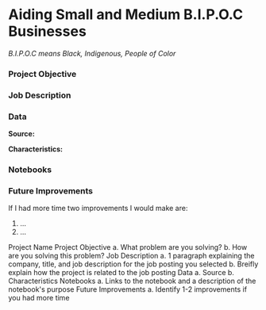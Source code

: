 # Aiding Small and Medium B.I.P.O.C Businesses
*B.I.P.O.C means Black, Indigenous, People of Color*

### Project Objective
### Job Description
### Data
__Source:__

__Characteristics:__
### Notebooks

### Future Improvements
If I had more time two improvements I would make are:
1) ...
2) ...


Project Name
Project Objective
  a. What problem are you solving?
  b. How are you solving this problem?
Job Description
  a. 1 paragraph explaining the company, title, and job description for the job posting you selected
  b. Breifly explain how the project is related to the job posting
Data
  a. Source
  b. Characteristics
Notebooks
  a. Links to the notebook and a description of the notebook's purpose
Future Improvements
  a. Identify 1-2 improvements if you had more time
